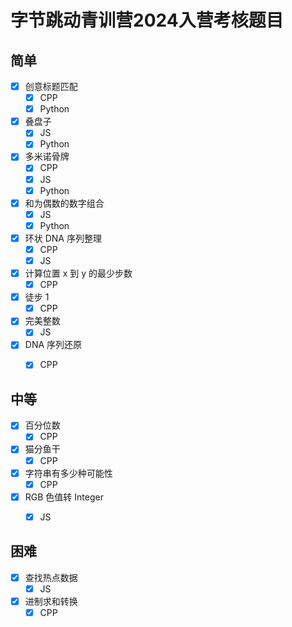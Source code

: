 # 字节跳动青训营2024入营考核题目

## 简单

- [x] 创意标题匹配
  - [x] CPP
  - [x] Python
- [x] 叠盘子
  - [x] JS
  - [x] Python
  
- [x] 多米诺骨牌
  - [x] CPP
  - [x] JS
  - [x] Python
- [x] 和为偶数的数字组合
  - [x] JS
  - [x] Python
- [x] 环状 DNA 序列整理
  - [x] CPP
  - [x] JS
- [x] 计算位置 x 到 y 的最少步数
  - [x] CPP
- [x] 徒步 1
  - [x] CPP
- [x] 完美整数
  - [x] JS
- [x] DNA 序列还原
  - [x] CPP



## 中等

- [x] 百分位数
  - [x] CPP
- [x] 猫分鱼干
  - [x] CPP
- [x] 字符串有多少种可能性
  - [x] CPP
- [x] RGB 色值转 Integer
  - [x] JS



## 困难

- [x] 查找热点数据
  - [x] JS
- [x] 进制求和转换
  - [x] CPP